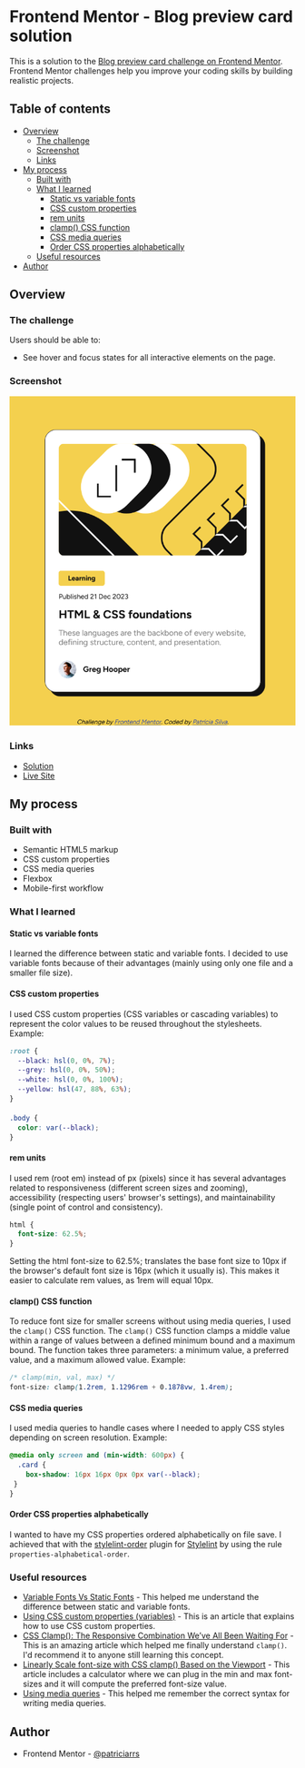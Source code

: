 # Frontend Mentor - Blog preview card solution

This is a solution to the [Blog preview card challenge on Frontend Mentor](https://www.frontendmentor.io/challenges/blog-preview-card-ckPaj01IcS). Frontend Mentor challenges help you improve your coding skills by building realistic projects.

## Table of contents

- [Overview](#overview)
  - [The challenge](#the-challenge)
  - [Screenshot](#screenshot)
  - [Links](#links)
- [My process](#my-process)
  - [Built with](#built-with)
  - [What I learned](#what-i-learned)
    - [Static vs variable fonts](#static-vs-variable-fonts)
    - [CSS custom properties](#css-custom-properties)
    - [rem units](#rem-units)
    - [clamp() CSS function](#clamp-css-function)
    - [CSS media queries](#css-media-queries)
    - [Order CSS properties alphabetically](#order-css-properties-alphabetically)
  - [Useful resources](#useful-resources)
- [Author](#author)

## Overview

### The challenge

Users should be able to:

- See hover and focus states for all interactive elements on the page.

### Screenshot

![Screenshot](./screenshot.png)

### Links

- [Solution](https://github.com/patriciarrs/Frontend-Mentor-Blog-Preview-Card)
- [Live Site](https://patriciarrs.github.io/Frontend-Mentor-Blog-Preview-Card/)

## My process

### Built with

- Semantic HTML5 markup
- CSS custom properties
- CSS media queries
- Flexbox
- Mobile-first workflow

### What I learned

#### Static vs variable fonts

I learned the difference between static and variable fonts.
I decided to use variable fonts because of their advantages (mainly using only one file and a smaller file size).

#### CSS custom properties

I used CSS custom properties (CSS variables or cascading variables) to represent the color values to be reused throughout the stylesheets.
Example:

```css
:root {
  --black: hsl(0, 0%, 7%);
  --grey: hsl(0, 0%, 50%);
  --white: hsl(0, 0%, 100%);
  --yellow: hsl(47, 88%, 63%);
}

.body {
  color: var(--black);
}
```

#### rem units

I used rem (root em) instead of px (pixels) since it has several advantages related to responsiveness (different screen sizes and zooming), accessibility (respecting users' browser's settings), and maintainability (single point of control and consistency).

```css
html {
  font-size: 62.5%;
}
```

Setting the html font-size to 62.5%; translates the base font size to 10px if the browser's default font size is 16px (which it usually is). This makes it easier to calculate rem values, as 1rem will equal 10px.

#### clamp() CSS function

To reduce font size for smaller screens without using media queries, I used the `clamp()` CSS function.
The `clamp()` CSS function clamps a middle value within a range of values between a defined minimum bound and a maximum bound.
The function takes three parameters: a minimum value, a preferred value, and a maximum allowed value.
Example:

```css
/* clamp(min, val, max) */
font-size: clamp(1.2rem, 1.1296rem + 0.1878vw, 1.4rem);
```

#### CSS media queries

I used media queries to handle cases where I needed to apply CSS styles depending on screen resolution.
Example:

```css
@media only screen and (min-width: 600px) {
  .card {
    box-shadow: 16px 16px 0px 0px var(--black);
 }
}
```

#### Order CSS properties alphabetically

I wanted to have my CSS properties ordered alphabetically on file save.
I achieved that with the [stylelint-order](https://github.com/hudochenkov/stylelint-order) plugin for [Stylelint](https://stylelint.io/) by using the rule `properties-alphabetical-order`.

### Useful resources

- [Variable Fonts Vs Static Fonts](https://www.monotype.com/resources/expertise/variable-fonts-101) - This helped me understand the difference between static and variable fonts.
- [Using CSS custom properties (variables)](https://developer.mozilla.org/en-US/docs/Web/CSS/Using_CSS_custom_properties) - This is an article that explains how to use CSS custom properties.
- [CSS Clamp(): The Responsive Combination We’ve All Been Waiting For](https://blog.bitsrc.io/css-clamp-the-responsive-combination-weve-all-been-waiting-for-f1ce1981ea6e) - This is an amazing article which helped me finally understand `clamp()`. I'd recommend it to anyone still learning this concept.
- [Linearly Scale font-size with CSS clamp() Based on the Viewport](https://css-tricks.com/linearly-scale-font-size-with-css-clamp-based-on-the-viewport/#for-those-who-dont-mind-that-edge-case) - This article includes a calculator where we can plug in the min and max font-sizes and it will compute the preferred font-size value.
- [Using media queries](https://developer.mozilla.org/en-US/docs/Web/CSS/CSS_media_queries/Using_media_queries) - This helped me remember the correct syntax for writing media queries.

## Author

- Frontend Mentor - [@patriciarrs](https://www.frontendmentor.io/profile/patriciarrs)

